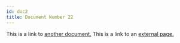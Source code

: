 ```yaml
---
id: doc2
title: Document Number 22
---
```


This is a link to [another document.](doc3.md) This is a link to an [external page.](http://www.example.com/)
